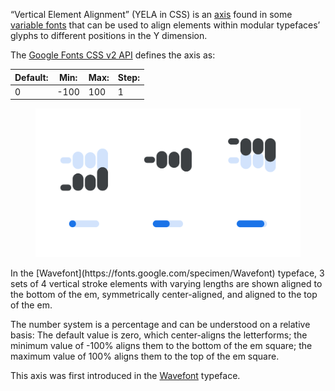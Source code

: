 
“Vertical Element Alignment” (YELA in CSS) is an [axis](/glossary/axis_in_variable_fonts) found in some [variable fonts](/glossary/variable_fonts) that can be used to align elements within modular typefaces’ glyphs to different positions in the Y dimension.

The [Google Fonts CSS v2 API](https://developers.google.com/fonts/docs/css2) defines the axis as:

| Default: | Min: | Max: | Step: |
| --- | --- | --- | --- |
| 0 | -100 | 100 | 1 |

<figure>

![An image showing two type specimens, each with an axis slider underneath. The specimen on the left shows the effects of the axis’ lowest value. The specimen on the right shows the effects of the axis’ highest value.](images/thumbnail.svg)

</figure>

<figcaption>In the [Wavefont](https://fonts.google.com/specimen/Wavefont) typeface, 3 sets of 4 vertical stroke elements with varying lengths are shown aligned to the bottom of the em, symmetrically center-aligned, and aligned to the top of the em.</figcaption>

The number system is a percentage and can be understood on a relative basis: The default value is zero, which center-aligns the letterforms; the minimum value of -100% aligns them to the bottom of the em square; the maximum value of 100% aligns them to the top of the em square. 

This axis was first introduced in the [Wavefont](https://fonts.google.com/specimen/Wavefont) typeface.